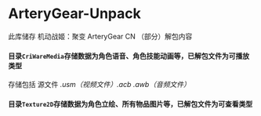 ArteryGear-Unpack
===
此库储存 机动战姬：聚变 ArteryGear CN （部分）解包内容

#### 目录`CriWareMedia`存储数据为角色语音、角色技能动画等，已解包文件为可播放类型

存储包括 源文件 *.usm（视频文件）.acb .awb（音频文件）*

#### 目录`Texture2D`存储数据为角色立绘、所有物品图片等，已解包文件为可查看类型
